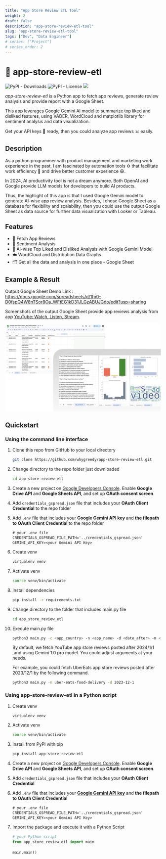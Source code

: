 ```yaml
---
title: "App Store Review ETL Tool"
weight: 2
draft: false
description: "app-store-review-etl-tool"
slug: "app-store-review-etl-tool"
tags: ["Dev", "Data Engineer"]
# series: ["Project"]
# series_order: 2
---
```


# 📱 app-store-review-etl

![PyPI - Downloads](https://img.shields.io/pypi/dm/app-store-review-etl)
![PyPI - License](https://img.shields.io/pypi/l/app-store-review-etl)
<a href="https://pypi.org/project/app-store-review-etl/"><img src="https://img.shields.io/pypi/v/app-store-review-etl" /></a>

_app-store-review-etl_ is a Python app to fetch app reviews, generate review analysis and provide report with a Google Sheet.

This app leverages Google Gemini AI model to summarize top liked and disliked features, using VADER, WordCloud and matplotlib library for sentiment analysis and data visualization.

Get your API keys 🔑 ready, then you could analyze app reviews 📊 easily.

## Description

As a python programmer with product management and marketing work experience in the past, I am fascinated by automation tools ⚙️ that facilitate work efficiency 🚀 and drive better customer experience 😃.

In 2024, AI productivity tool is not a dream anymore. Both OpenAI and Google provide LLM models for developers to build AI products.

Thus, the highlight of this app is that I used Google Gemini model to generate AI-wise app review analysis.
Besides, I chose Google Sheet as a database for flexibility and scalability, then you could use the output Google Sheet as data source for further data visualization with Looker or Tableau.

## Features

- 💾 Fetch App Reviews
- 💛 Sentiment Analysis
- 🧠 AI-wise Top Liked and Disliked Analysis with Google Gemini Model
- ☁️ WordCloud and Distribution Data Graphs
- 🗂️ Get all the data and analysis in one place - Google Sheet

## Example & Result

Output Google Sheet Demo Link :
https://docs.google.com/spreadsheets/d/1fp0-D0fspQ4W8nTSor8Oa_WFtEG1kD31JLGzABUJGdo/edit?usp=sharing

Screenshots of the output Google Sheet provide app reviews analysis from app [YouTube: Watch, Listen, Stream](https://apps.apple.com/us/app/youtube-watch-listen-stream/id544007664).

![resultImage](https://raw.githubusercontent.com/whygreedy/app-store-review-etl/main/images/demo_output_result.png)

## Quickstart

### Using the command line interface

1. Clone this repo from GitHub to your local directory
   ```bash
   git clone https://github.com/whygreedy/app-store-review-etl.git
   ```
2. Change directory to the repo folder just downloaded
   ```bash
   cd app-store-review-etl
   ```
3. Create a new project on [Google Developers Console](https://console.developers.google.com/).
   Enable **Google Drive API** and **Google Sheets API**, and set up **OAuth consent screen**.

4. Add `credentials_gspread.json` file that includes your **OAuth Client Credential** to the repo folder

5. Add `.env` file that includes your **[Google Gemini API key](https://ai.google.dev/gemini-api)** and **the filepath to OAuth Client Credential** to the repo folder
   ```
   # your .env file
   CREDENTIALS_GSPREAD_FILE_PATH='../credentials_gspread.json'
   GEMINI_API_KEY=<your Gemini API Key>
   ```
6. Create venv
   ```bash
   virtualenv venv
   ```
7. Activate venv
   ```bash
   source venv/bin/activate
   ```
8. Install dependencies
   ```bash
   pip install -r requirements.txt
   ```
9. Change directory to the folder that includes main.py file
   ```bash
   cd app_store_review_etl
   ```
10. Execute main.py file

    ```bash
    python3 main.py -c <app_country> -n <app_name> -d <date_after> -m <ai_model>
    ```

    By default, we fetch YouTube app store reviews posted after 2024/1/1
    ,and using Gemini 1.0 pro model. You could adjust arguments at your needs.

    For example, you could fetch UberEats app store reviews posted after 2023/12/1 by the following command.

    ```bash
    python3 main.py -n uber-eats-food-delivery -d 2023-12-1
    ```

### Using app-store-review-etl in a Python script

1. Create venv
   ```bash
   virtualenv venv
   ```
2. Activate venv
   ```bash
   source venv/bin/activate
   ```
3. Install from PyPI with pip
   ```bash
   pip install app-store-review-etl
   ```
4. Create a new project on [Google Developers Console](https://console.developers.google.com/).
   Enable **Google Drive API** and **Google Sheets API**, and set up **OAuth consent screen**.

5. Add `credentials_gspread.json` file that includes your **OAuth Client Credential**

6. Add `.env` file that includes your **[Google Gemini API key](https://ai.google.dev/gemini-api)** and **the filepath to OAuth Client Credential**
   ```
   # your .env file
   CREDENTIALS_GSPREAD_FILE_PATH='../credentials_gspread.json'
   GEMINI_API_KEY=<your Gemini API Key>
   ```
7. Import the package and execute it with a Python Script

   ```python
   # your Python script
   from app_store_review_etl import main

   main.main()
   ```
